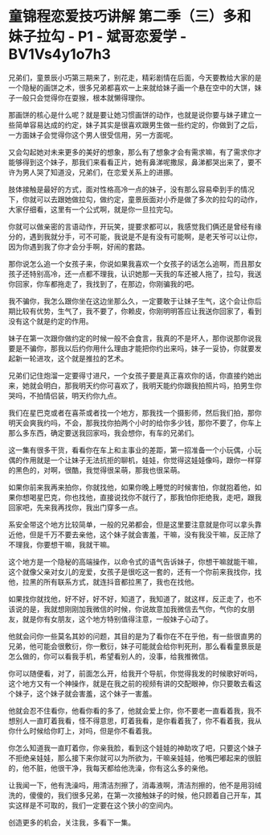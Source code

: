 # 童锦程恋爱技巧讲解 第二季（三）多和妹子拉勾 - P1 - 斌哥恋爱学 - BV1Vs4y1o7h3

兄弟们，童景辰小巧第三期来了，别花走，精彩剧情在后面，今天要教给大家的是一个隐秘的画饼之术，很多兄弟都喜欢一上来就给妹子画一个悬在空中的大饼，妹子一般只会觉得你在耍猴，根本就懒得理你。

那画饼的核心是什么呢？就是要让她习惯画饼的动作，也就是说你要与妹子建立一些简单容易达成的约定，妹子其实是很喜欢跟男生做一些约定的，你做到了之后，一方面妹子会觉得你这个男人很受信用，另一方面呢。

又会勾起她对未来更多的美好的想象，那么有了想象才会有需求嘛，有了需求你才能够得到这个妹子，那我们来看看正片，她有鼻涕呢撒尿，鼻涕都哭出来了，要不许为男人哭了知道没，兄弟们，在恋爱关系上的进挪。

肢体接触是最好的方式，面对性格高冷一点的妹子，没有那么容易牵到手的情况下，你就可以去跟她做拉勾，做约定，童景辰面对小乔是做了多次的拉勾的动作，大家仔细看，这里有一个公式啊，就是你一旦拉完勾。

你就可以做亲密的言语动作，开玩笑，提要求都可以，我感觉我们俩还是曾经有缘分的，遇到我就分手，可不可能，我说是不是有没有可能啊，是老天爷可以让你，因为你遇到我了你才会分手啊，好闹的套路。

那你说怎么追一个女孩子来，你说如果我喜欢一个女孩子的话怎么追啊，而且那女孩子还特别高冷，还一点都不理我，认识她那一天我的车还被人拖了，拉勾，我送你回家，你车都拖走了，我找到了，在那边，你刚骗我的吧。

我不骗你，我怎么跟你坐在这边坐那么久，一定要敢于让妹子生气，这个会让你后期比较有优势，生气了，我不要了，你赖皮，你刚明明答应让我送你回家了，看到没有这个就是约定的作用。

妹子在第一次跟你做约定的时候一般不会食言，我真的不是坏人，那你说那你说我要是不骗你，那我以后约你用什么理由才能把你约出来吗，妹子一妥协，你就要发起新一轮进攻，这个就是推拉的艺术。

兄弟们记住炮溜一定要得寸进尺，一个女孩子要是真正喜欢你的话，你直接约她出来，她就会明白，那我明天约你可喜欢了，我明天能约你跟我拍照片吗，拍男生你哭吗，不拍情侣装，明天约你九点。

我们在星巴克或者在喜茶或者找一个地方，那我找一个摄影师，然后我们拍，那你明天会爽我约吗，不会，那我找你拍两个小时的给你多少钱，那你不要了，你车上那么多东西，确定要送我回家吗，我会想你，有车的兄弟们。

这一集有很多干货，看看你在车上和主事业的差距，第一招准备一个小玩偶，小玩偶的作用就是一个让妹子无法抗拒的聊机，娃娃，你觉得这娃娃像吗，跟你一样穿的黑色的，对啊，很酷，我觉得很呆萌，那我也很呆萌。

如果你前来我再来拍你，你就找他，如果你晚上睡觉的时候害怕，你就抱着他，如果你想喝星巴克，你也找他，直接说找你不就行了，那我怕你拒绝我，走吧，跟我回家吧，先来我再找你，我出门穿多一点。

系安全带这个地方比较简单，一般的兄弟都会，但是这里要注意就是你可以拿头靠近他，但是千万不要去亲他，这个妹子就会害羞，干嘛，没有我没干嘛，反正除了不理我，你要想干嘛，我就干嘛。

这个地方是一个隐秘的高端操作，以命令式的语气告诉妹子，你想干嘛就能干嘛，这个就像父亲对女儿的宠爱，女孩子是很吃这一套的，还有一个你前来我找你，找他，拉黑的所有联系方式，就连抖音都拉黑了，我也在找他。

如果找你就找他，好不好，好不好，知道了，我知道了，就这样，反正走了，也不该说的是，我就想刚刚加我微信的时候，你说故意加我微信去气你，气你的女朋友，就是你有女朋友，这个地方特别值得注意，一般妹子心动了。

他就会问你一些莫名其妙的问题，其目的是为了看你在不在乎他，有一些很直男的兄弟，他可能会很敷衍，你一敷衍，妹子可能就会给你判死刑，那么看看童景辰是怎么做的，你可以看我手机，希望看别人的，没事，给我推微信。

你可以随便看，对了，前面怎么开，给我开个导航，你觉得我发的时候歌好听吗，这个地方又有一个神操作，就是在我之前的视频有讲的交配眼神，你只要敢去看这个妹子，这个妹子就会害羞，这个妹子一害羞。

他就会忍不住看你，他看你看的多了，他就会爱上你，你不要老一直看着我，我不想别人一直盯着我看，怪不得意思，盯着我看，是你看着我了，你不看着我，我从你什么时候给你盯上，对吗，但是你不看着我。

你怎么知道我一直盯着你，你亲我脸，看到这个娃娃的神助攻了吧，只要这个妹子不拒绝亲娃娃，那么接下来你就可以为所欲为，干嘛亲娃娃，他嘴巴嘟起来的很脏的，他不脏，他很干净，我每天都给他洗澡，你有这么多的亲他。

让我闻一下，他有洗澡吗，用清洁剂擦了，消毒液啊，清洁剂擦的，他不是用羽绒洗的，傻傻的，我们很多兄弟，在第一次接触妹子的时候，他只顾着自己开车，其实这样是不可取的，我们一定要在这个狭小的空间内。

创造更多的机会，关注我，多看下一集。